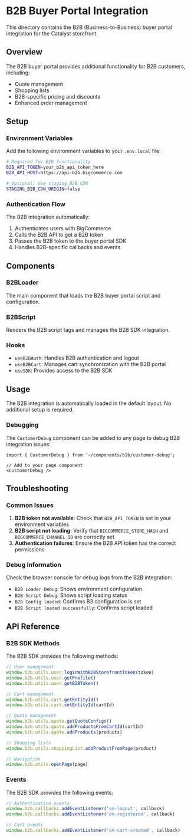 # B2B Buyer Portal Integration

This directory contains the B2B (Business-to-Business) buyer portal integration for the Catalyst storefront.

## Overview

The B2B buyer portal provides additional functionality for B2B customers, including:
- Quote management
- Shopping lists
- B2B-specific pricing and discounts
- Enhanced order management

## Setup

### Environment Variables

Add the following environment variables to your `.env.local` file:

```bash
# Required for B2B functionality
B2B_API_TOKEN=your_b2b_api_token_here
B2B_API_HOST=https://api-b2b.bigcommerce.com

# Optional: Use staging B2B CDN
STAGING_B2B_CDN_ORIGIN=false
```

### Authentication Flow

The B2B integration automatically:
1. Authenticates users with BigCommerce
2. Calls the B2B API to get a B2B token
3. Passes the B2B token to the buyer portal SDK
4. Handles B2B-specific callbacks and events

## Components

### B2BLoader
The main component that loads the B2B buyer portal script and configuration.

### B2BScript
Renders the B2B script tags and manages the B2B SDK integration.

### Hooks

- `useB2BAuth`: Handles B2B authentication and logout
- `useB2BCart`: Manages cart synchronization with the B2B portal
- `useSDK`: Provides access to the B2B SDK

## Usage

The B2B integration is automatically loaded in the default layout. No additional setup is required.

### Debugging

The `CustomerDebug` component can be added to any page to debug B2B integration issues:

```tsx
import { CustomerDebug } from '~/components/b2b/customer-debug';

// Add to your page component
<CustomerDebug />
```

## Troubleshooting

### Common Issues

1. **B2B token not available**: Check that `B2B_API_TOKEN` is set in your environment variables
2. **B2B script not loading**: Verify that `BIGCOMMERCE_STORE_HASH` and `BIGCOMMERCE_CHANNEL_ID` are correctly set
3. **Authentication failures**: Ensure the B2B API token has the correct permissions

### Debug Information

Check the browser console for debug logs from the B2B integration:
- `B2B Loader Debug`: Shows environment configuration
- `B2B Script Debug`: Shows script loading status
- `B2B Config loaded`: Confirms B3 configuration is set
- `B2B Script loaded successfully`: Confirms script loaded

## API Reference

### B2B SDK Methods

The B2B SDK provides the following methods:

```typescript
// User management
window.b2b.utils.user.loginWithB2BStorefrontToken(token)
window.b2b.utils.user.getProfile()
window.b2b.utils.user.getB2BToken()

// Cart management
window.b2b.utils.cart.getEntityId()
window.b2b.utils.cart.setEntityId(cartId)

// Quote management
window.b2b.utils.quote.getQuoteConfigs()
window.b2b.utils.quote.addProductsFromCartId(cartId)
window.b2b.utils.quote.addProducts(products)

// Shopping lists
window.b2b.utils.shoppingList.addProductFromPage(product)

// Navigation
window.b2b.utils.openPage(page)
```

### Events

The B2B SDK provides the following events:

```typescript
// Authentication events
window.b2b.callbacks.addEventListener('on-logout', callback)
window.b2b.callbacks.addEventListener('on-registered', callback)

// Cart events
window.b2b.callbacks.addEventListener('on-cart-created', callback)
``` 